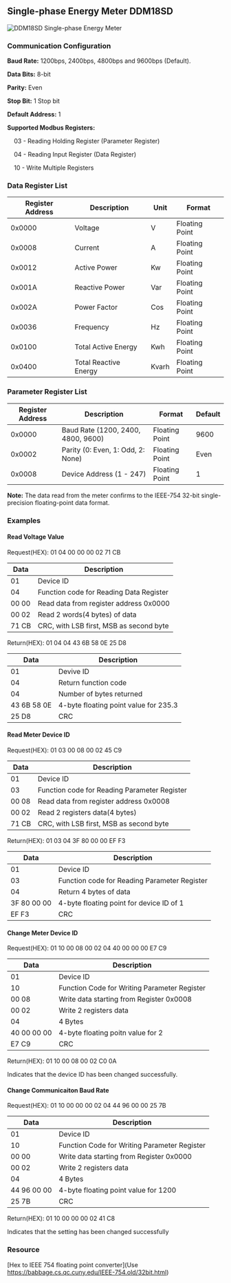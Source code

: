 ## Single-phase Energy Meter DDM18SD

![DDM18SD Single-phase Energy Meter](/Users/henrycheung1/Documents/Arduino/Modbus-RTU/examples/DDM18SD/DDM18SD.png "DDM18SD Single-phase Energy Meter")



### Communication Configuration

**Baud Rate:** 1200bps, 2400bps, 4800bps and 9600bps (Default).

**Data Bits:** 8-bit

**Parity:** Even

**Stop Bit:** 1 Stop bit

**Default Address:** 1

**Supported Modbus Registers:**

    03 - Reading Holding Register (Parameter Register)

    04 - Reading Input Register (Data Register)

    10 - Write Multiple Registers

### Data Register List

| Register Address | Description           | Unit  | Format         |
| ---------------- | --------------------- | ----- | -------------- |
| 0x0000           | Voltage               | V     | Floating Point |
| 0x0008           | Current               | A     | Floating Point |
| 0x0012           | Active Power          | Kw    | Floating Point |
| 0x001A           | Reactive Power        | Var   | Floating Point |
| 0x002A           | Power Factor          | Cos   | Floating Point |
| 0x0036           | Frequency             | Hz    | Floating Point |
| 0x0100           | Total Active Energy   | Kwh   | Floating Point |
| 0x0400           | Total Reactive Energy | Kvarh | Floating Point |

### Parameter Register List

| Register Address | Description                        | Format         | Default |
| ---------------- | ---------------------------------- | -------------- | ------- |
| 0x0000           | Baud Rate (1200, 2400, 4800, 9600) | Floating Point | 9600    |
| 0x0002           | Parity (0: Even, 1: Odd, 2: None)  | Floating Point | Even    |
| 0x0008           | Device Address (1 - 247)           | Floating Point | 1       |

**Note:** The data read from the meter confirms to the IEEE-754 32-bit single-precision floating-point data format. 

### Examples

#### Read Voltage Value

Request(HEX): 01 04 00 00 00 02 71 CB

| Data  | Description                             |
| ----- | --------------------------------------- |
| 01    | Device ID                               |
| 04    | Function code for Reading Data Register |
| 00 00 | Read data from register address 0x0000  |
| 00 02 | Read 2 words(4 bytes) of data           |
| 71 CB | CRC, with LSB first, MSB as second byte |

Return(HEX): 01 04 04 43 6B 58 0E 25 D8

| Data        | Description                           |
| ----------- | ------------------------------------- |
| 01          | Devive ID                             |
| 04          | Return function code                  |
| 04          | Number of bytes returned              |
| 43 6B 58 0E | 4-byte floating point value for 235.3 |
| 25 D8       | CRC                                   |

#### Read Meter Device ID

Request(HEX): 01 03 00 08 00 02 45 C9

| Data  | Description                                  |
| ----- | -------------------------------------------- |
| 01    | Device ID                                    |
| 03    | Function code for Reading Parameter Register |
| 00 08 | Read data from register address 0x0008       |
| 00 02 | Read 2 registers data(4 bytes)               |
| 71 CB | CRC, with LSB first, MSB as second byte      |

Return(HEX): 01 03 04 3F 80 00 00 EF F3

| Data        | Description                                  |
| ----------- | -------------------------------------------- |
| 01          | Device ID                                    |
| 03          | Function code for Reading Parameter Register |
| 04          | Return 4 bytes of data                       |
| 3F 80 00 00 | 4-byte floating point for device ID of 1     |
| EF F3       | CRC                                          |

#### Change Meter Device ID

Request(HEX): 01 10 00 08 00 02 04 40 00 00 00 E7 C9

| Data        | Description                                  |
| ----------- | -------------------------------------------- |
| 01          | Device ID                                    |
| 10          | Function Code for Writing Parameter Register |
| 00 08       | Write data starting from Register 0x0008     |
| 00 02       | Write 2 registers data                       |
| 04          | 4 Bytes                                      |
| 40 00 00 00 | 4-byte floating poitn value for 2            |
| E7 C9       | CRC                                          |

Return(HEX): 01 10 00 08 00 02 C0 0A

Indicates that the device ID has been changed successfully.

#### Change Communicaiton Baud Rate

Request(HEX): 01 10 00 00 00 02 04 44 96 00 00 25 7B

| Data        | Description                                  |
| ----------- | -------------------------------------------- |
| 01          | Device ID                                    |
| 10          | Function Code for Writing Parameter Register |
| 00 00       | Write data starting from Register 0x0000     |
| 00 02       | Write 2 registers data                       |
| 04          | 4 Bytes                                      |
| 44 96 00 00 | 4-byte floating point value for 1200         |
| 25 7B       | CRC                                          |

Return(HEX): 01 10 00 00 00 02 41 C8

Indicates that the setting has been changed successfully 

### Resource

[Hex to IEEE 754 floating point converter](Use https://babbage.cs.qc.cuny.edu/IEEE-754.old/32bit.html)
